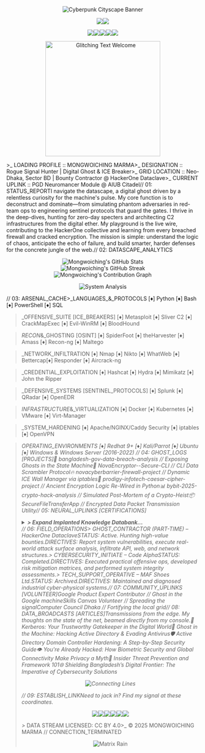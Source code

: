 <p align="center"><img src="https://i.imgur.com/8l93s4T.gif" alt="Cyberpunk Cityscape Banner"></p><p align="center"><img src="https://img.shields.io/badge/CONNECTION_STATUS-SECURE-black?style=for-the-badge&logo=databricks&logoColor=cyan"><img src="https://img.shields.io/badge/OPERATIVE-ONLINE-black?style=for-the-badge&logo=probot&logoColor=lime"></p><p align="center"><img src="https://img.shields.io/badge/GHOST_HUNTER-1A1A1A?style=for-the-badge&logo=TorProject&logoColor=white"><img src="https://img.shields.io/badge/ICE_BREAKER-red?style=for-the-badge&logo=HackTheBox&logoColor=white"><img src="https://img.shields.io/badge/NETRUNNER-ELITE-critical?style=for-the-badge&logo=tryhackme&logoColor=white"><img src="https://img.shields.io/badge/SENTINEL_PROTOCOL-blue?style=for-the-badge&logo=Prometheus&logoColor=white"><a href="https://creativecommons.org/licenses/by/4.0/" target="_blank"><img src="https://img.shields.io/badge/LICENSE-CC--BY--4.0-success?style=for-the-badge&logo=creativecommons&logoColor=white"></a></p><p align="center"><img src="https://i.imgur.com/lJkOClQ.gif" width="300px" alt="Glitching Text Welcome"></p>>_ LOADING PROFILE :: MONGWOICHING MARMA>_ DESIGNATION :: Rogue Signal Hunter | Digital Ghost & ICE Breaker>_ GRID LOCATION :: Neo-Dhaka, Sector BD | Bounty Contractor @ HackerOne Dataclave>_ CURRENT UPLINK :: PGD Neuromancer Module @ AIUB Citadel// 01: STATUS_REPORTI navigate the datascape, a digital ghost driven by a relentless curiosity for the machine's pulse. My core function is to deconstruct and dominate—from simulating phantom adversaries in red-team ops to engineering sentinel protocols that guard the gates. I thrive in the deep-dives, hunting for zero-day specters and architecting C2 infrastructures from the digital ether. My playground is the live wire, contributing to the HackerOne collective and learning from every breached firewall and cracked encryption. The mission is simple: understand the logic of chaos, anticipate the echo of failure, and build smarter, harder defenses for the concrete jungle of the web.// 02: DATASCAPE_ANALYTICS<p align="center"><img src="https://github-readme-stats.vercel.app/api?username=ZeroHack01&show_icons=true&theme=cyberpunk&icon_color=00ffff&text_color=00ff00&bg_color=0d1117&border_color=00ffff" alt="Mongwoiching's GitHub Stats"><br><img src="https://github-readme-streak-stats.herokuapp.com/?user=ZeroHack01&theme=cyberpunk&background=0d1117&stroke=00ff00&ring=00ffff&fire=ff0000&currStreakNum=00ff00&sideNums=00ffff&sideLabels=00ff00" alt="Mongwoiching's GitHub Streak"><br><img src="https://github-readme-activity-graph.vercel.app/graph?username=ZeroHack01&bg_color=0d1117&color=00ff00&line=00ffff&point=ff0000&area=true&hide_border=true" alt="Mongwoiching's Contribution Graph"></p><p align="center"><img src="https://i.imgur.com/sB1vWpY.gif" alt="System Analysis"></p>// 03: ARSENAL_CACHE>_LANGUAGES_&_PROTOCOLS
  [♦] Python  [♦] Bash  [♦] PowerShell  [♦] SQL

>_OFFENSIVE_SUITE [ICE_BREAKERS]
  [♦] Metasploit  [♦] Sliver C2  [♦] CrackMapExec
  [♦] Evil-WinRM  [♦] BloodHound

>_RECON_&_GHOSTING [OSINT]
  [♦] SpiderFoot  [♦] theHarvester  [♦] Amass
  [♦] Recon-ng    [♦] Maltego

>_NETWORK_INFILTRATION
  [♦] Nmap     [♦] Nikto      [♦] WhatWeb
  [♦] Bettercap[♦] Responder  [♦] Aircrack-ng

>_CREDENTIAL_EXPLOITATION
  [♦] Hashcat  [♦] Hydra  [♦] Mimikatz  [♦] John the Ripper

>_DEFENSIVE_SYSTEMS [SENTINEL_PROTOCOLS]
  [♦] Splunk     [♦] QRadar     [♦] OpenEDR

>_INFRASTRUCTURE_&_VIRTUALIZATION
  [♦] Docker        [♦] Kubernetes  [♦] VMware
  [♦] Virt-Manager

>_SYSTEM_HARDENING
  [♦] Apache/NGINX/Caddy Security  [♦] iptables
  [♦] OpenVPN

>_OPERATING_ENVIRONMENTS
  [♦] Redhat 9+  [♦] Kali/Parrot  [♦] Ubuntu
  [♦] Windows & Windows Server (2016-2022)
// 04: GHOST_LOGS [PROJECTS]🔎 bangladesh-gov-data-breach-analysis // Exposing Ghosts in the State Machine🔐 NovaEncryptor--Secure-CLI // CLI Data Scrambler Protocol🔥 novacyberbarrier-firewall-project // Dynamic ICE Wall Manager via iptables🧠 prodigy-infotech-caesar-cipher-project // Ancient Encryption Logic Re-Wired in Python📊 bybit-2025-crypto-hack-analysis // Simulated Post-Mortem of a Crypto-Heist📦 SecureFileTransferApp // Encrypted Data Packet Transmission Utility// 05: NEURAL_UPLINKS [CERTIFICATIONS]<details><summary><b>> Expand Implanted Knowledge Databank...</b></summary>> OFFENSE_&_DEFENSE_IMPLANTSCertified Cyber Security Analyst (C3SA) – CyberWarFare LabsCisco Certified Ethical Hacker – Cisco Networking AcademyCertified Network Security Practitioner (CNSP) – SecOps GroupTryHackMe Paths: SOC L1 Cyber Defense Cybersecurity Engineer Web App PentesterISC2 Certified in Cybersecurity (CC) – ISC2Ethical Hacking Essentials (EHE), SQL Injection – EC-Council> INFRASTRUCTURE_&_RISK_PROTOCOLSISO/IEC 27001:2022 Lead Auditor – MastermindCritical Infrastructure Protection – OPSWATOracle AI Cloud Associate – OracleStrategic Cybersecurity, Security Leadership – AttackIQ> VENDOR_SYSTEM_INTEGRATIONSGoogle Cybersecurity & IT Support – CourseraIBM Cybersecurity Analyst – CourseraOpenEDR Certified – XcitiumPython for Data Science – IBM> OSINT_&_THREAT_HUNTING_MODULESOSINT – Basel Institute, Security Blue TeamCyber Threat Hunting – Active Countermeasures> VULNERABILITY_&_RISK_CALIBRATIONCISSP (Trained Operative) – SimplilearnCVSS v3.1 Mastery – FIRSTVulnerability Management – Security Blue Team, QualysGICAST Cyber Aptitude, Advanced InfoSec – Open University UK</details>// 06: FIELD_OPERATIONS> GHOST_CONTRACTOR (PART-TIME) – HackerOne DataclaveSTATUS: Active. Hunting high-value bounties.DIRECTIVES: Report system vulnerabilities, execute real-world attack surface analysis, infiltrate API, web, and network structures.> CYBERSECURITY_INITIATE – Code AlphaSTATUS: Completed.DIRECTIVES: Executed practical offensive ops, developed risk mitigation matrices, and performed system integrity assessments.> TECH_SUPPORT_OPERATIVE – MAF Shoes Ltd.STATUS: Archived.DIRECTIVES: Maintained and diagnosed industrial cyber-physical systems.// 07: COMMUNITY_UPLINKS [VOLUNTEER]Google Product Expert Contributor // Ghost in the Google machineSkills Canvas Volunteer // Spreading the signalComputer Council Dhaka // Fortifying the local grid// 08: DATA_BROADCASTS [ARTICLES]Transmissions from the edge. My thoughts on the state of the net, beamed directly from my console.🔐 Kerberos: Your Trustworthy Gatekeeper in the Digital World👻 Ghost in the Machine: Hacking Active Directory & Evading Antivirus🛡️ Active Directory Domain Controller Hardening: A Step-by-Step Security Guide👁️ You're Already Hacked: How Biometric Security and Global Connectivity Make Privacy a Myth🧩 Insider Threat Prevention and Framework 101🌐 Shielding Bangladesh’s Digital Frontier: The Imperative of Cybersecurity Solutions<p align="center"><img src="https://i.imgur.com/sdAkiP2.gif" alt="Connecting Lines"></p>// 09: ESTABLISH_LINKNeed to jack in? Find my signal at these coordinates.<p align="center"><a href="https://bd.linkedin.com/in/mongwoi" target="_blank"><img src="https://img.shields.io/badge/LinkedIn-0077B5?style=for-the-badge&logo=linkedin&logoColor=white"></a><a href="mailto:mongwoiching2080@gmail.com"><img src="https://img.shields.io/badge/Encrypted_Comms-D14836?style=for-the-badge&logo=gmail&logoColor=white"></a><a href="https://tryhackme.com/p/Mongwoiching" target="_blank"><img src="https://img.shields.io/badge/TryHackMe-88cc14?style=for-the-badge&logo=tryhackme&logoColor=white"></a><a href="https://medium.com/@NextGencyber" target="_blank"><img src="https://img.shields.io/badge/Medium-000000?style=for-the-badge&logo=medium&logoColor=white"></a><a href="https://github.com/ZeroHack01" target="_blank"><img src="https://img.shields.io/badge/GitHub-181717?style=for-the-badge&logo=github&logoColor=white"></a><a href="https://www.credly.com/users/mongwoiching-marma" target="_blank"><img src="https://img.shields.io/badge/Credly-FF6B00?style=for-the-badge&logo=credly&logoColor=white"></a></p>>_ DATA STREAM LICENSED: CC BY 4.0>_ © 2025 MONGWOICHING MARMA // CONNECTION_TERMINATED<p align="center"><img src="https://i.imgur.com/KIZJ2wH.gif" alt="Matrix Rain"></p>
